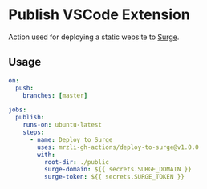 # Publish VSCode Extension

Action used for deploying a static website to [Surge](https://surge.sh/).

## Usage

```yaml
on:
  push:
    branches: [master]

jobs:
  publish:
    runs-on: ubuntu-latest
    steps:
      - name: Deploy to Surge
        uses: mrzli-gh-actions/deploy-to-surge@v1.0.0
        with:
          root-dir: ./public
          surge-domain: ${{ secrets.SURGE_DOMAIN }}
          surge-token: ${{ secrets.SURGE_TOKEN }}
```